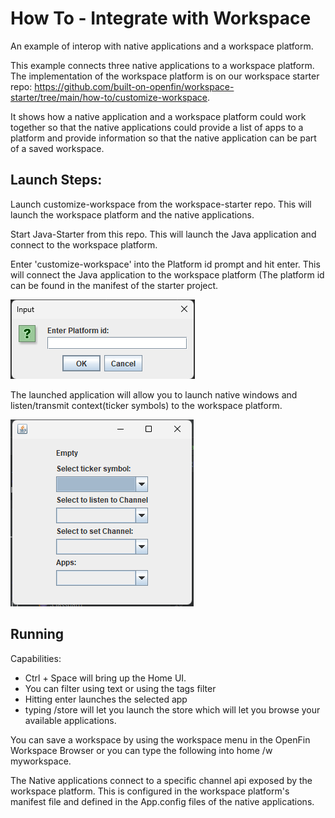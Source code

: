 # How To - Integrate with Workspace

An example of interop with native applications and a workspace platform.

This example connects three native applications to a workspace platform. The implementation of the workspace platform is on our workspace starter repo: <https://github.com/built-on-openfin/workspace-starter/tree/main/how-to/customize-workspace>.

It shows how a native application and a workspace platform could work together so that the native applications could provide a list of apps to a platform and provide information so that the native application can be part of a saved workspace.

## Launch Steps:
Launch customize-workspace from the workspace-starter repo. This will launch the workspace platform and the native applications.

Start Java-Starter from this repo. This will launch the Java application and connect to the workspace platform.

Enter 'customize-workspace' into the Platform id prompt and hit enter. This will connect the Java application to the workspace platform (The platform id can be found in the manifest of the starter project.

![img.png](img.png)

The launched application will allow you to launch native windows and listen/transmit context(ticker symbols) to the workspace platform.

![img_1.png](img_1.png)


## Running

Capabilities:

* Ctrl + Space will bring up the Home UI.
* You can filter using text or using the tags filter
* Hitting enter launches the selected app
* typing /store will let you launch the store which will let you browse your available applications.

You can save a workspace by using the workspace menu in the OpenFin Workspace Browser or you can type the following into home /w myworkspace.

The Native applications connect to a specific channel api exposed by the workspace platform. This is configured in the workspace platform's manifest file and defined in the App.config files of the native applications. 